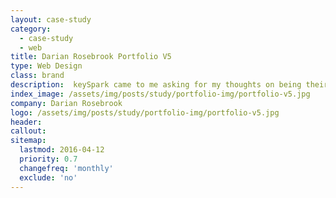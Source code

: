 ```yaml
---
layout: case-study
category:
  - case-study
  - web
title: Darian Rosebrook Portfolio V5
type: Web Design
class: brand
description:  keySpark came to me asking for my thoughts on being their lead designer
index_image: /assets/img/posts/study/portfolio-img/portfolio-v5.jpg
company: Darian Rosebrook
logo: /assets/img/posts/study/portfolio-img/portfolio-v5.jpg
header:
callout:
sitemap:
  lastmod: 2016-04-12
  priority: 0.7
  changefreq: 'monthly'
  exclude: 'no'
---
```

